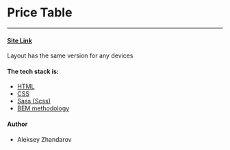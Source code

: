 # Price Table

---

#### [Site Link](https://alekseyrd88.github.io/price-table-gromcode/)

Layout has the same version for any devices

#### The tech stack is:

- [HTML](https://en.wikipedia.org/wiki/HTML5)
- [CSS](https://en.wikipedia.org/wiki/CSS)
- [Sass (Scss)](https://sass-lang.com/)
- [BEM methodology](https://en.bem.info/methodology/)

#### Author

- Aleksey Zhandarov
